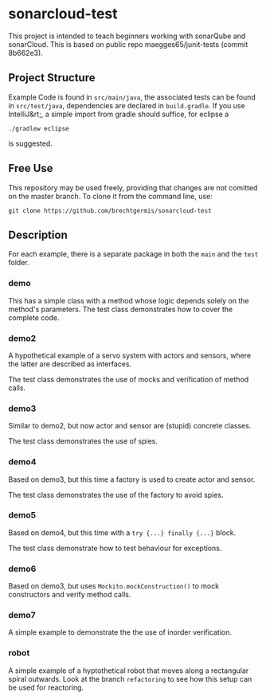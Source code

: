 # sonarcloud-test
This project is intended to teach beginners working with sonarQube and sonarCloud.
This is based on public repo maegges65/junit-tests (commit 8b662e3).

## Project Structure
Example Code is found in `src/main/java`, the associated tests can be found in `src/test/java`, dependencies are declared in `build.gradle`.
If you use IntelliJ&rt;, a simple import from gradle should suffice, for eclipse a

	./gradlew eclipse

is suggested.

## Free Use
This repository may be used freely, providing that changes are not comitted on the master branch.
To clone it from the command line, use:

    git clone https://github.com/brechtgermis/sonarcloud-test

## Description

For each example, there is a separate package in both the `main` and the `test` folder.

### demo

This has a simple class with a method whose logic depends solely on the method's parameters. The test class demonstrates how to cover the complete code.

### demo2

A hypothetical example of a servo system with actors and sensors, where the latter are described as interfaces.

The test class demonstrates the use of mocks and verification of method calls.

### demo3

Similar to demo2, but now actor and sensor are (stupid) concrete classes.

The test class demonstrates the use of spies.

### demo4

Based on demo3, but this time a factory is used to create actor and sensor.

The test class demonstrates the use of the factory to avoid spies.

### demo5

Based on demo4, but this time with a `try {...} finally {...}` block.

The test class demonstrate how to test behaviour for exceptions.

### demo6

Based on demo3, but uses `Mockito.mockConstruction()` to mock constructors and verify method calls.

### demo7

A simple example to demonstrate the the use of inorder verification.

### robot

A simple example of a hyptothetical robot that moves along a rectangular spiral outwards.
Look at the branch `refactoring` to see how this setup can be used for reactoring.
